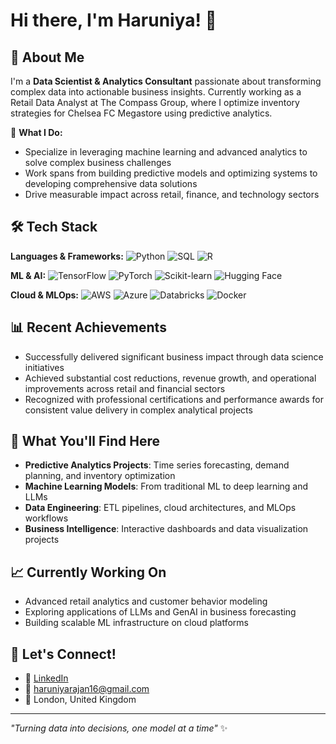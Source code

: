 # Hi there, I'm Haruniya! 👋

## 🚀 About Me
I'm a **Data Scientist & Analytics Consultant** passionate about transforming complex data into actionable business insights. Currently working as a Retail Data Analyst at The Compass Group, where I optimize inventory strategies for Chelsea FC Megastore using predictive analytics.

🎯 **What I Do:**
- Specialize in leveraging machine learning and advanced analytics to solve complex business challenges
- Work spans from building predictive models and optimizing systems to developing comprehensive data solutions
- Drive measurable impact across retail, finance, and technology sectors

## 🛠️ Tech Stack
**Languages & Frameworks:**
![Python](https://img.shields.io/badge/Python-3776AB?style=flat&logo=python&logoColor=white)
![SQL](https://img.shields.io/badge/SQL-4479A1?style=flat&logo=postgresql&logoColor=white)
![R](https://img.shields.io/badge/R-276DC3?style=flat&logo=r&logoColor=white)

**ML & AI:**
![TensorFlow](https://img.shields.io/badge/TensorFlow-FF6F00?style=flat&logo=tensorflow&logoColor=white)
![PyTorch](https://img.shields.io/badge/PyTorch-EE4C2C?style=flat&logo=pytorch&logoColor=white)
![Scikit-learn](https://img.shields.io/badge/Scikit--learn-F7931E?style=flat&logo=scikit-learn&logoColor=white)
![Hugging Face](https://img.shields.io/badge/🤗%20Hugging%20Face-FFD21E?style=flat)

**Cloud & MLOps:**
![AWS](https://img.shields.io/badge/AWS-232F3E?style=flat&logo=amazon-aws&logoColor=white)
![Azure](https://img.shields.io/badge/Azure-0078D4?style=flat&logo=microsoft-azure&logoColor=white)
![Databricks](https://img.shields.io/badge/Databricks-FF3621?style=flat&logo=databricks&logoColor=white)
![Docker](https://img.shields.io/badge/Docker-2496ED?style=flat&logo=docker&logoColor=white)

## 📊 Recent Achievements
- Successfully delivered significant business impact through data science initiatives
- Achieved substantial cost reductions, revenue growth, and operational improvements across retail and financial sectors
- Recognized with professional certifications and performance awards for consistent value delivery in complex analytical projects

## 🌟 What You'll Find Here
- **Predictive Analytics Projects**: Time series forecasting, demand planning, and inventory optimization
- **Machine Learning Models**: From traditional ML to deep learning and LLMs
- **Data Engineering**: ETL pipelines, cloud architectures, and MLOps workflows
- **Business Intelligence**: Interactive dashboards and data visualization projects

## 📈 Currently Working On
- Advanced retail analytics and customer behavior modeling
- Exploring applications of LLMs and GenAI in business forecasting
- Building scalable ML infrastructure on cloud platforms

## 🤝 Let's Connect!
- 💼 [LinkedIn](https://linkedin.com/in/haruniya-rajan)
- 📧 haruniyarajan16@gmail.com
- 📍 London, United Kingdom

---
*"Turning data into decisions, one model at a time"* ✨
